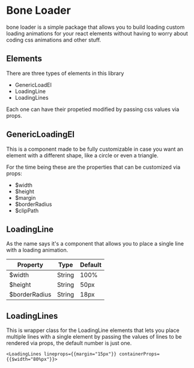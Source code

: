 # Bone Loader

bone loader is a simple package that allows you to build loading custom loading animations for
your react elements without having to worry about coding css animations and other stuff.

## Elements

There are three types of elements in this library

- GenericLoadEl
- LoadingLine
- LoadingLines

Each one can have their propetied modified by passing css values via props.

## GenericLoadingEl

This is a component made to be fully customizable in case you want an element with a different shape, like a circle or even a triangle.

For the time being these are the properties that can be customized via props:

- $width
- $height
- $margin
- $borderRadius
- $clipPath

## LoadingLine

As the name says it's a component that allows you to place a single line with a loading animation.

| Property      | Type   | Default |
| ------------- | ------ | ------- |
| $width        | String | 100%    |
| $height       | String | 50px    |
| $borderRadius | String | 18px    |

## LoadingLines

This is wrapper class for the LoadingLine elements that lets you place multiple lines with a single element by passing the values of lines to be rendered via props, the default number is just one.

`<LoadingLines lineprops={{margin="15px"}} containerProps={{$width="80%px"}}>`
